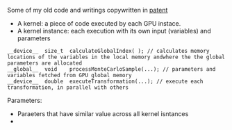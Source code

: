
Some of my old code and writings copywritten in [patent](https://patents.google.com/patent/US10210518B2/en)

* A kernel: a piece of code executed by each GPU instace.
* A kernel instance: each execution with its own input (variables) and parameters

```
__device__	size_t	calculateGlobalIndex( ); // calculates memory locations of the variables in the local memory andwhere the the global parameters are allocated
__global__	void	processMonteCarloSample(...); // parameters and variables fetched from GPU global memory
__device__	double	executeTransformation(...); // execute each transformation, in parallel with others
```

Parameters:
* Paraeters that have similar value across all kernel isntances
* 
